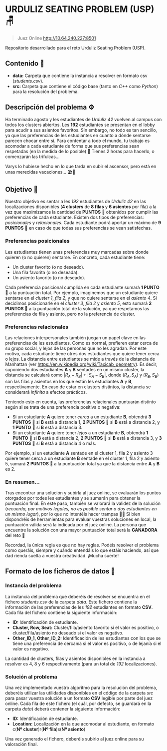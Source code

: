 # URDULIZ SEATING PROBLEM (USP) 🪑
> Juez Online http://10.64.240.227:8501

Repositorio desarrollado para el reto Urduliz Seating Problem (USP).

## Contenido 📁

- **data:** Carpeta que contiene la instancia a resolver en formato csv (*students.csv*).
- **src:** Carpeta que contiene el código base (tanto en *C++* como *Python*) para la resolución del problema.

## Descripción del problema ⚙️

Ha terminado agosto y les estudiantes de *Urduliz 42* vuelven al campus con todos los clusters abiertos. Les **192** estudiantes se presentan en el lobby para acudir a sus asientos favoritos. Sin embargo, no todo es tan sencillo, ya que las preferencias de les estudiantes en cuanto a dónde sentarse parecen chocar entre sí. Para contentar a todo el mundo, tu trabajo es acomodar a cada estudiante de forma que sus preferencias sean respetadas (en la medida de lo posible) 💺 Tienes 2 horas para hacerlo, o comenzarán las trifulcas…

Varys lo hubiese hecho en lo que tarda en subir el ascensor, pero está en unas merecidas vacaciones… 🏖️🍹

## Objetivo 🎯

Nuestro objetivo es sentar a les *192* estudiantes de *Urduliz 42* en las localizaciones disponibles (**4 clusters** de **8 filas** y **6 asientos** por fila) a la vez que maximizamos la cantidad de **PUNTOS** 🌠 obtenidos por cumplir las preferencias de cada estudiante. Existen dos tipos de preferencias: *posicionales* y *relacionales*. Cada estudiante podrá aportar un máximo de **9 PUNTOS** 🌠 en caso de que todas sus preferencias se vean satisfechas.

### Preferencias posicionales

Les estudiantes tienen unas preferencias muy marcadas sobre donde quieren (o no quieren) sentarse. En concreto, cada estudiante tiene:

- Un cluster favorito (o no deseado).
- Una fila favorita (o no deseada).
- Un asiento favorito (o no deseado).

Cada preferencia posicional cumplida en cada estudiante sumará **1 PUNTO** 🌠 a la puntuación total. Por ejemplo, imaginemos que un estudiante quiere sentarse en el *cluster 1*, *fila 2*, y que no quiere sentarse en el *asiento 4*. Si decidimos posicionarle en el *cluster 3*, *fila 2* y *asiento 5*, esto sumará **2 PUNTOS** 🌠 a la puntuación total de la solución, ya que respetamos las preferencias de fila y asiento, pero no la preferencia de cluster.

### Preferencias relacionales

Las relaciones interpersonales también juegan un papel clave en las preferencias de les estudiantes. Como es normal, prefieren estar cerca de su grupo social, y lejos de las personas que no les agradan. Por este motivo, cada estudiante tiene otres dos estudiantes que quiere tener cerca o lejos. La distancia entre estudiantes se mide a través de la distancia de Manhattan (ver https://en.wikipedia.org/wiki/Taxicab_geometry). Es decir, suponiendo dos estudiantes **A** y **B** sentades en un mismo cluster, la distancia se calculará como $|R_A-R_B|+|S_A-S_B|$, donde $(R_A,S_A)$ y $(R_B,S_B)$ son las filas y asientos en los que están les estudiantes **A** y **B**, respectivamente. En caso de estar en clusters distintos, la distancia se considerará *infinita* a efectos prácticos.

Teniendo esto en cuenta, las preferencias relacionales puntuarán distinto según si se trata de una preferencia positiva o negativa:

- Si un estudiante **A** quiere tener *cerca* a un estudiante **B**, obtendrá **3 PUNTOS** 🌠 si **B** está a distancia 1, **2 PUNTOS** 🌠 si **B** está a distancia 2, y **1 PUNTO** 🌠 si **B** está a distancia 3.
- Si un estudiante **A** quiere tener *lejos* a un estudiante **B**, obtendrá **1 PUNTO** 🌠 si **B** está a distancia 2, **2 PUNTOS** 🌠 si **B** está a distancia 3, y **3 PUNTOS** 🌠 si **B** está a distancia 4 o más.

Por ejemplo, si un estudiante **A** sentade en el cluster 1, fila 2 y asiento 3 quiere tener cerca a un estudiante **B** sentade en el cluster 1, fila 2 y asiento 5, sumará **2 PUNTOS** 🌠 a la puntuación total ya que la distancia entre **A** y **B** es 2.

### En resumen...

Tras encontrar una solución y subirla al juez online, se evaluarán los puntos otorgados por todes les estudiantes y se sumarán para obtener la puntuación final. En este paso, también se valorará la validez de la solución (*recuerda, por motivos legales, no es posible sentar a dos estudiantes en un mismo lugar*), por lo que no intentéis hacer trampas 🕵️‍♂️ Si bien dispondréis de herramientas para evaluar vuestras soluciones en local, la puntuación válida será la indicada por el juez online. La persona que encuentre la solución con una mayor puntuación total será la **GANADORA** del reto 👑

Recordad, la única regla es que no hay reglas. Podéis resolver el problema como queráis, siempre y cuándo entendáis lo que estáis haciendo, así que dad rienda suelta a vuestra creatividad. ¡Mucha suerte!

## Formato de los ficheros de datos 📄

### Instancia del problema

La instancia del problema que deberéis de resolver se encuentra en el fichero *students.csv* de la carpeta *data*. Este fichero contiene la información de las preferencias de les *192* estudiantes en formato **CSV**. Cada fila del fichero contiene la siguiente información:

- **ID:** Identificación de estudiante.
- **Cluster, Row, Seat:** Cluster/fila/asiento favorito si el valor es positivo, o cluster/fila/asiento no deseado si el valor es negativo.
- **Other_ID_1, Other_ID_2:** Identificación de les estudiantes con los que se tiene una preferencia de cercanía si el valor es positivo, o de lejanía si el valor es negativo.

La cantidad de clusters, filas y asientos disponibles en la instancia a resolver es 4, 8 y 6 respectivamente (para un total de *192* localizaciones).

### Solución al problema

Una vez implementado vuestro algoritmo para la resolución del problema, deberéis utilizar las utilidades disponibles en el código de la carpeta *src* para pasar vuestra solución a un formato **CSV** legible por parte del juez online. Cada fila de este fichero (el cuál, por defecto, se guardará en la carpeta *data*) deberá contener la siguiente información:

- **ID:** Identificación de estudiante.
- **Location:** Localización en la que acomodar al estudiante, en formato c(**Nº cluster**)r(**Nº fila**)s(**Nº asiento**)

Una vez generado el fichero, deberéis subirlo al juez online para su valoración final.
